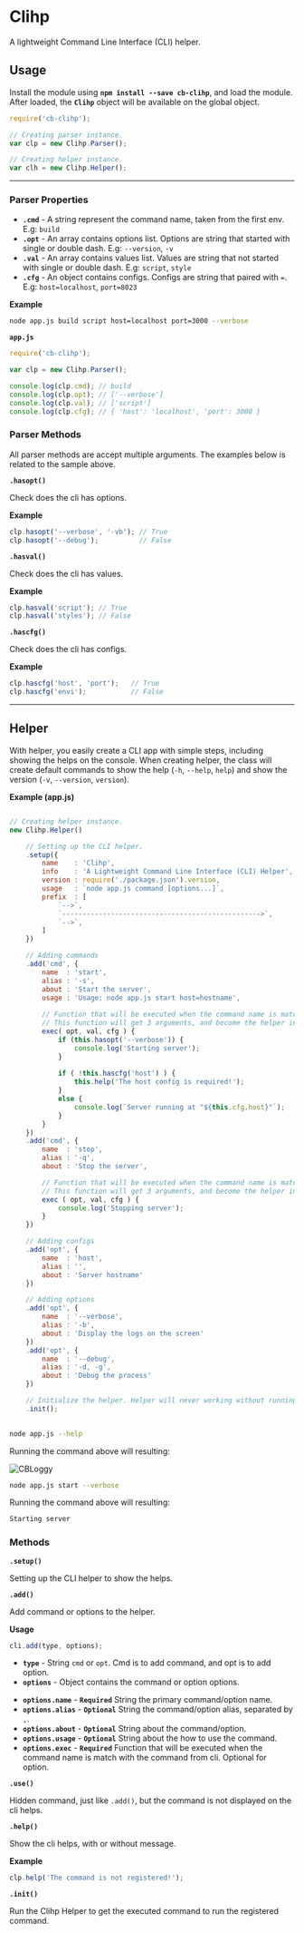 # Clihp

A lightweight Command Line Interface (CLI) helper.

## Usage

Install the module using **`npm install --save cb-clihp`**, and load the module. After loaded, the **`Clihp`** object will be
available on the global object.

```js
require('cb-clihp');

// Creating parser instance.
var clp = new Clihp.Parser();

// Creating helper instance.
var clh = new Clihp.Helper();
```

***
### Parser Properties

* **`.cmd`** - A string represent the command name, taken from the first env. E.g: `build`
* **`.opt`** - An array contains options list. Options are string that started with single or double dash. E.g: `--version`, `-v`
* **`.val`** - An array contains values list. Values are string that not started with single or double dash. E.g: `script`, `style`
* **`.cfg`** - An object contains configs. Configs are string that paired with `=`. E.g: `host=localhost`, `port=8023`

**Example**

```bash
node app.js build script host=localhost port=3000 --verbose
```

**`app.js`**

```js
require('cb-clihp');

var clp = new Clihp.Parser();

console.log(clp.cmd); // build
console.log(clp.opt); // ['--verbose']
console.log(clp.val); // ['script']
console.log(clp.cfg); // { 'host': 'localhost', 'port': 3000 }
```

### Parser Methods

All parser methods are accept multiple arguments. The examples below is related to the sample above.

**`.hasopt()`**

Check does the cli has options.

**Example**

```js
clp.hasopt('--verbose', '-vb'); // True
clp.hasopt('--debug');          // False
```

**`.hasval()`**

Check does the cli has values.

**Example**

```js
clp.hasval('script'); // True
clp.hasval('styles'); // False
```

**`.hascfg()`**

Check does the cli has configs.

**Example**

```js
clp.hascfg('host', 'port');   // True
clp.hascfg('envi');           // False
```

***
## Helper

With helper, you easily create a CLI app with simple steps, including showing the helps on the console. When creating helper,
the class will create default commands to show the help (`-h`, `--help`, `help`) and show the version (`-v`, `--version`, `version`).

**Example (app.js)**

```js

// Creating helper instance.
new Clihp.Helper()

    // Setting up the CLI helper.
    .setup({
        name    : 'Clihp',
        info    : 'A Lightweight Command Line Interface (CLI) Helper',
        version : require('./package.json').version,
        usage   : `node app.js command [options...]`,
        prefix  : [
            `-->`,
            `------------------------------------------------->`,
            `-->`,
        ]
    })

    // Adding commands
    .add('cmd', {
        name  : 'start',
        alias : '-s',
        about : 'Start the server',
        usage : 'Usage: node app.js start host=hostname',
        
        // Function that will be executed when the command name is match.
        // This function will get 3 arguments, and become the helper instance.
        exec( opt, val, cfg ) {
            if (this.hasopt('--verbose')) {
                console.log('Starting server');
            }
            
            if ( !this.hascfg('host') ) {
                this.help('The host config is required!');
            }
            else {
                console.log(`Server running at "${this.cfg.host}"`);
            }
        }
    })
    .add('cmd', {
        name  : 'stop',
        alias : '-q',
        about : 'Stop the server',

        // Function that will be executed when the command name is match.
        // This function will get 3 arguments, and become the helper instance.
        exec ( opt, val, cfg ) {
            console.log('Stopping server');
        }
    })

    // Adding configs
    .add('opt', {
        name  : 'host',
        alias : '',
        about : 'Server hostname'
    })

    // Adding options
    .add('opt', {
        name  : '--verbose',
        alias : '-b',
        about : 'Display the logs on the screen'
    })
    .add('opt', {
        name  : '--debug',
        alias : '-d, -g',
        about : 'Debug the process'
    })

    // Initialize the helper. Helper will never working without running this method.
    .init();
    
```

```bash
node app.js --help
```

Running the command above will resulting:

![CBLoggy](https://raw.githubusercontent.com/cobolab/clihp/master/sample.png)

```bash
node app.js start --verbose
```

Running the command above will resulting:

```bash
Starting server
```

### Methods

**`.setup()`**

Setting up the CLI helper to show the helps.

**`.add()`**

Add command or options to the helper.

**Usage**

```js
cli.add(type, options);
```

* **`type`**      - String `cmd` or `opt`. Cmd is to add command, and opt is to add option.
* **`options`**   - Object contains the command or option options.
  
- **`options.name`**  - **`Required`** String the primary command/option name.
- **`options.alias`** - **`Optional`** String the command/option alias, separated by `,`.
- **`options.about`** - **`Optional`** String about the command/option.
- **`options.usage`** - **`Optional`** String about the how to use the command.
- **`options.exec`**  - **`Required`** Function that will be executed when the command name is match with the command from cli. Optional for option.
  
**`.use()`**

Hidden command, just like `.add()`, but the command is not displayed on the cli helps.
 
**`.help()`**

Show the cli helps, with or without message.

**Example**

```js
clp.help('The command is not registered!');
```

**`.init()`**

Run the Clihp Helper to get the executed command to run the registered command.